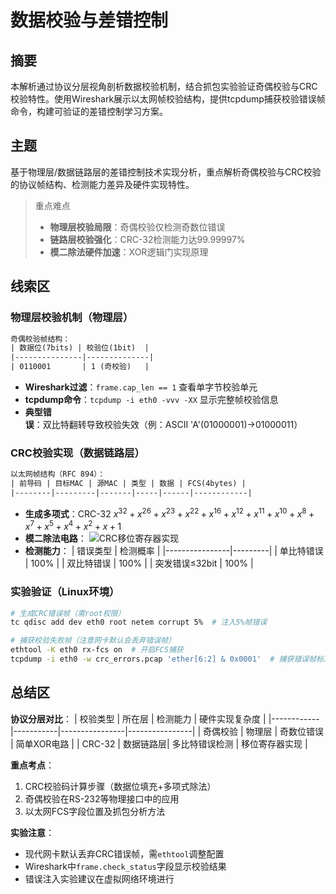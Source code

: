 # 数据校验与差错控制

## 摘要
本解析通过协议分层视角剖析数据校验机制，结合抓包实验验证奇偶校验与CRC校验特性。使用Wireshark展示以太网帧校验结构，提供tcpdump捕获校验错误帧命令，构建可验证的差错控制学习方案。

## 主题
基于物理层/数据链路层的差错控制技术实现分析，重点解析奇偶校验与CRC校验的协议帧结构、检测能力差异及硬件实现特性。

> 重点难点
> 
> - **物理层校验局限**：奇偶校验仅检测奇数位错误
> - **链路层校验强化**：CRC-32检测能力达99.99997%
> - **模二除法硬件加速**：XOR逻辑门实现原理

## 线索区

### 物理层校验机制（物理层）
```latex
奇偶校验帧结构：
| 数据位(7bits) | 校验位(1bit)  |
|---------------|--------------|
| 0110001       | 1 (奇校验)   |
```
- **Wireshark过滤**：`frame.cap_len == 1` 查看单字节校验单元
- **tcpdump命令**：`tcpdump -i eth0 -vvv -XX` 显示完整帧校验信息
- **典型错误**：双比特翻转导致校验失效（例：ASCII 'A'(01000001)→01000011）

### CRC校验实现（数据链路层）
```latex
以太网帧结构（RFC 894）：
| 前导码 | 目标MAC | 源MAC | 类型 | 数据 | FCS(4bytes) |
|--------|---------|-------|-----|------|------------|
```
- **生成多项式**：CRC-32 $x^{32}+x^{26}+x^{23}+x^{22}+x^{16}+x^{12}+x^{11}+x^{10}+x^8+x^7+x^5+x^4+x^2+x+1$
- **模二除法电路**：
  ![CRC移位寄存器实现](https://upload.wikimedia.org/wikipedia/commons/3/37/CRC_shift_register.svg)
- **检测能力**：
  | 错误类型        | 检测概率 |
  |----------------|---------|
  | 单比特错误     | 100%    |
  | 双比特错误     | 100%    |
  | 突发错误≤32bit | 100%    |

### 实验验证（Linux环境）
```bash
# 生成CRC错误帧（需root权限）
tc qdisc add dev eth0 root netem corrupt 5%  # 注入5%帧错误

# 捕获校验失败帧（注意网卡默认会丢弃错误帧）
ethtool -K eth0 rx-fcs on  # 开启FCS捕获
tcpdump -i eth0 -w crc_errors.pcap 'ether[6:2] & 0x0001'  # 捕获错误帧标志
```

## 总结区
**协议分层对比**：
| 校验类型   | 所在层    | 检测能力       | 硬件实现复杂度 |
|------------|-----------|----------------|----------------|
| 奇偶校验   | 物理层    | 奇数位错误     | 简单XOR电路    |
| CRC-32     | 数据链路层| 多比特错误检测 | 移位寄存器实现 |

**重点考点**：
1. CRC校验码计算步骤（数据位填充+多项式除法）
2. 奇偶校验在RS-232等物理接口中的应用
3. 以太网FCS字段位置及抓包分析方法

**实验注意**：
- 现代网卡默认丢弃CRC错误帧，需`ethtool`调整配置
- Wireshark中`frame.check_status`字段显示校验结果
- 错误注入实验建议在虚拟网络环境进行